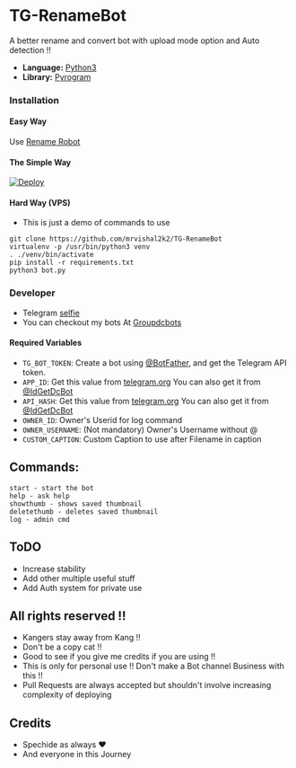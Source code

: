 # TG-RenameBot
A better rename and convert bot with upload mode option 
and Auto detection !!

* **Language:** [Python3](https://www.python.org)
* **Library:** [Pyrogram](https://docs.pyrogram.org)

### Installation

#### Easy Way 
Use [Rename Robot](https://t.me/groupdcbots/111) 

#### The Simple Way
[![Deploy](https://www.herokucdn.com/deploy/button.svg)](https://heroku.com/deploy?template=https%3A%2F%2Fgithub.com%2FSelfie-bd%2FRenameBot%2Ftree%2Fpatch-1)

#### Hard Way (VPS)
* This is just a demo of commands to use
```
git clone https://github.com/mrvishal2k2/TG-RenameBot
virtualenv -p /usr/bin/python3 venv
. ./venv/bin/activate
pip install -r requirements.txt
python3 bot.py
```

### Developer 
* Telegram [selfie](https://t.me/selfiebd) 
* You can checkout my bots At [Groupdcbots](https://t.me/groupdcbots)
 

#### Required Variables

* `TG_BOT_TOKEN`: Create a bot using [@BotFather](https://telegram.dog/BotFather), and get the Telegram API token.
* `APP_ID`: Get this value from [telegram.org](https://my.telegram.org/apps)
 You can also get it from [@IdGetDcBot](https://t.me/IdGetDcBot)
* `API_HASH`: Get this value from [telegram.org](https://my.telegram.org/apps)
 You can also get it from [@IdGetDcBot](https://t.me/IdGetDcBot)
* `OWNER_ID`: Owner's Userid for log command
* `OWNER_USERNAME`: (Not mandatory) Owner's Username without @
* `CUSTOM_CAPTION`: Custom Caption to use after Filename in caption

## Commands:
```
start - start the bot
help - ask help 
showthumb - shows saved thumbnail
deletethumb - deletes saved thumbnail
log - admin cmd 
```
## ToDO
* Increase stability
* Add other multiple useful stuff
* Add Auth system for private use 

## All rights reserved !!
* Kangers stay away from Kang !!
* Don't be a copy cat !!
* Good to see if you give me credits if you are using !!
* This is only for personal use !! Don't make a Bot channel Business with this !!
* Pull Requests are always accepted but shouldn't involve increasing complexity of deploying
## Credits 
* Spechide as always ❤️
* And everyone in this Journey 
